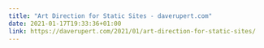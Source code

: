 ```yaml
---
title: "Art Direction for Static Sites - daverupert.com"
date: 2021-01-17T19:33:36+01:00
link: https://daverupert.com/2021/01/art-direction-for-static-sites/
---
```

